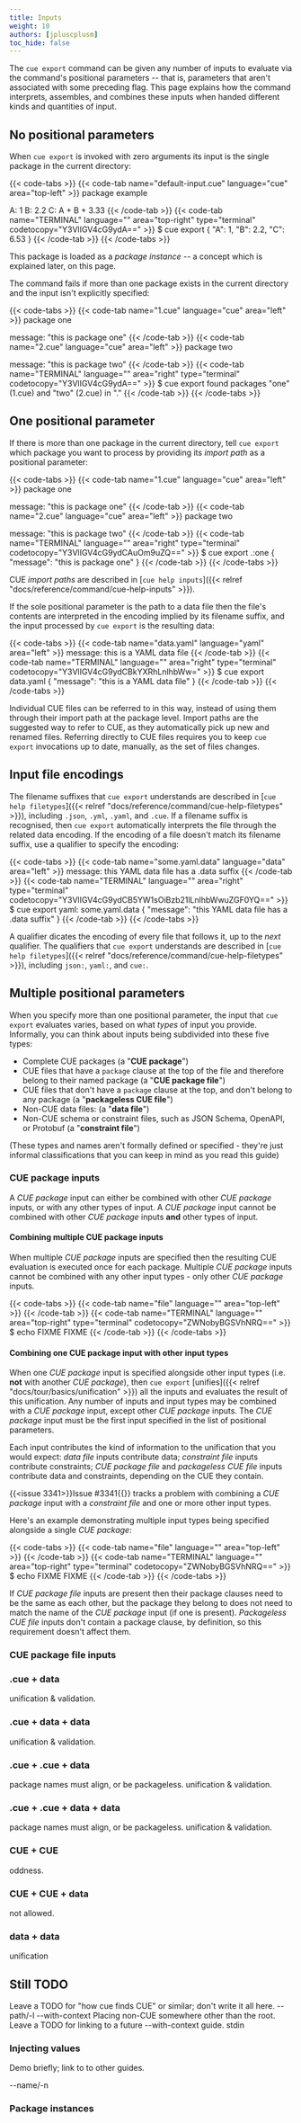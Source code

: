 ```yaml
---
title: Inputs
weight: 10
authors: [jpluscplusm]
toc_hide: false
---
```


<!-- SENSE CHECK
This guide contains several upload&script blocks inside HTML comments.
They are present to act as sense checks on the truth of the statements
presented above them, where explicitly presenting a rendered block validating
each statement would make the page too long and verbose for the reader.

Because we don't have a formal spec for `cue export` (modulo the actual code!),
these scripts will check that the significant points exposed in prose remain
true across CUE releases. Exact output is *not* tested, as these blocks aren't
meant to be byte-for-byte output checks. Content checks (e.g. grep) /can/
follow a command invocation, but only insofar as they're needed to assert the
correctness of the command's success or failure.

These blocks are *not* "hidden" blocks. They aren't rendered, because they're
inside an HTML comment (which Hugo strips out when processing), but they *can*
be rendered to assist with debugging why they've started failing. To do this,
simply remove the opening HTML comment element.

When upgrading the site to a new CUE version, if something *does* change and
break an assertion, then new wording for this page doesn't need to be written
mid-upgrade. Just comment out ("#") or negate ("!") the failing command (and
its optional trailing content checks) and open a cue-lang/docs-and-content/
issue tracking the breakage, labelled as "bug". -->

The `cue export` command can be given any number of inputs to evaluate via the
command's positional parameters -- that is, parameters that aren't associated
with some preceding flag. This page explains how the command interprets,
assembles, and combines these inputs when handed different kinds and quantities
of input.

## No positional parameters 

When `cue export` is invoked with zero arguments
its input is the single package in the current directory:

{{< code-tabs >}}
{{< code-tab name="default-input.cue" language="cue" area="top-left" >}}
package example

A: 1
B: 2.2
C: A + B + 3.33
{{< /code-tab >}}
{{< code-tab name="TERMINAL" language="" area="top-right" type="terminal" codetocopy="Y3VlIGV4cG9ydA==" >}}
$ cue export
{
    "A": 1,
    "B": 2.2,
    "C": 6.53
}
{{< /code-tab >}}
{{< /code-tabs >}}

This package is loaded as a *package instance* -- a concept which is
explained later, on this page.

The command fails if more than one package exists in the current directory
and the input isn't explicitly specified:

{{< code-tabs >}}
{{< code-tab name="1.cue" language="cue" area="left" >}}
package one

message: "this is package one"
{{< /code-tab >}}
{{< code-tab name="2.cue" language="cue" area="left" >}}
package two

message: "this is package two"
{{< /code-tab >}}
{{< code-tab name="TERMINAL" language="" area="right" type="terminal" codetocopy="Y3VlIGV4cG9ydA==" >}}
$ cue export
found packages "one" (1.cue) and "two" (2.cue) in "."
{{< /code-tab >}}
{{< /code-tabs >}}

## One positional parameter

If there is more than one package in the current directory, tell `cue export`
which package you want to process by providing its *import path* as a
positional parameter:

{{< code-tabs >}}
{{< code-tab name="1.cue" language="cue" area="left" >}}
package one

message: "this is package one"
{{< /code-tab >}}
{{< code-tab name="2.cue" language="cue" area="left" >}}
package two

message: "this is package two"
{{< /code-tab >}}
{{< code-tab name="TERMINAL" language="" area="right" type="terminal" codetocopy="Y3VlIGV4cG9ydCAuOm9uZQ==" >}}
$ cue export .:one
{
    "message": "this is package one"
}
{{< /code-tab >}}
{{< /code-tabs >}}

CUE *import paths* are described in
[`cue help inputs`]({{< relref "docs/reference/command/cue-help-inputs" >}}).

If the sole positional parameter is the path to a data file then the file's
contents are interpreted in the encoding implied by its filename suffix,
and the input processed by `cue export` is the resulting data:

{{< code-tabs >}}
{{< code-tab name="data.yaml" language="yaml" area="left" >}}
message: this is a YAML data file
{{< /code-tab >}}
{{< code-tab name="TERMINAL" language="" area="right" type="terminal" codetocopy="Y3VlIGV4cG9ydCBkYXRhLnlhbWw=" >}}
$ cue export data.yaml
{
    "message": "this is a YAML data file"
}
{{< /code-tab >}}
{{< /code-tabs >}}

Individual CUE files can be referred to in this way, instead of using them
through their import path at the package level. Import paths are the suggested
way to refer to CUE, as they automatically pick up new and renamed files.
Referring directly to CUE files requires you to keep `cue export` invocations
up to date, manually, as the set of files changes.

## Input file encodings

The filename suffixes that `cue export` understands are described in
[`cue help filetypes`]({{< relref "docs/reference/command/cue-help-filetypes" >}}),
including `.json`, `.yml`, `.yaml`, and `.cue`. If a filename suffix is
recognised, then `cue export` automatically interprets the file through the
related data encoding. If the encoding of a file doesn't match its filename
suffix, use a qualifier to specify the encoding:

{{< code-tabs >}}
{{< code-tab name="some.yaml.data" language="data" area="left" >}}
message: this YAML data file has a .data suffix
{{< /code-tab >}}
{{< code-tab name="TERMINAL" language="" area="right" type="terminal" codetocopy="Y3VlIGV4cG9ydCB5YW1sOiBzb21lLnlhbWwuZGF0YQ==" >}}
$ cue export yaml: some.yaml.data
{
    "message": "this YAML data file has a .data suffix"
}
{{< /code-tab >}}
{{< /code-tabs >}}

A qualifier dicates the encoding of every file that follows it, up to the
*next* qualifier. The qualifiers that `cue export` understands are described in
[`cue help filetypes`]({{< relref "docs/reference/command/cue-help-filetypes" >}}),
including `json:`, `yaml:`, and `cue:`.

## Multiple positional parameters

When you specify more than one positional parameter, the input that
`cue export` evaluates varies, based on what *types* of input you provide.
Informally, you can think about inputs being subdivided into these five types:

- Complete CUE packages (a "**CUE package**")
- CUE files that have a `package` clause at the top of the file and therefore
  belong to their named package (a "**CUE package file**")
- CUE files that don't have a `package` clause at the top, and don't belong to
  any package (a "**packageless CUE file**")
- Non-CUE data files: (a "**data file**")
- Non-CUE schema or constraint files, such as JSON Schema, OpenAPI, or Protobuf
  (a "**constraint file**")

(These types and names aren't formally defined or specified - they're just
informal classifications that you can keep in mind as you read this guide)

### CUE package inputs

A *CUE package* input can either be combined with other *CUE package* inputs,
or with any other types of input. A *CUE package* input cannot be combined with
other *CUE package* inputs **and** other types of input.

<!-- SENSE CHECK
{{< code-tabs >}}
{{< code-tab name="a.cue" language="cue" area="top-left" >}}
package A
x: "foo"
{{< /code-tab >}}{{< code-tab name="b.cue" language="cue" area="top-left" >}}
package B
y: 2
{{< /code-tab >}}{{< code-tab name="data.cue" language="cue" area="top-left" >}}
x: "foo"
{{< /code-tab >}}{{< code-tab name="data.yml" language="yml" area="top-left" >}}
y: 2
{{< /code-tab >}}{{< code-tab name="schema.json" language="json" area="top-left" >}}
{ "$schema": "http://json-schema.org/draft-07/schema#", "type": "object",
  "properties": { "x": { "type": "string", "minLength": 1 } } }
{{< /code-tab >}}{{< /code-tabs >}}
```text { title="TERMINAL" type="terminal" codeToCopy="Y3VlIGV4cG9ydCAuOkEgLjpCCmN1ZSBleHBvcnQgLjpBIGRhdGEuY3VlCmN1ZSBleHBvcnQgLjpBIGIuY3VlCmN1ZSBleHBvcnQgLjpBIGRhdGEueW1sCmN1ZSBleHBvcnQgLjpBIHNjaGVtYS5qc29uCmN1ZSBleHBvcnQgLjpBIC46QiBkYXRhLmN1ZQpjdWUgZXhwb3J0IC46QSAuOkIgYi5jdWUKY3VlIGV4cG9ydCAuOkEgLjpCIGRhdGEueW1sCmN1ZSBleHBvcnQgLjpBIC46QiBzY2hlbWEuanNvbgpybSBhLmN1ZSBiLmN1ZSBkYXRhLmN1ZSBkYXRhLnltbCBzY2hlbWEuanNvbg==" }
# A CUE package input can be combined with other CUE package inputs
$ cue export .:A .:B
{
    "x": "foo"
}
{
    "y": 2
}

# ... or with any other types of input.
$ cue export .:A data.cue
{
    "x": "foo"
}
$ cue export .:A b.cue
{
    "y": 2,
    "x": "foo"
}
$ cue export .:A data.yml
{
    "y": 2,
    "x": "foo"
}
$ cue export .:A schema.json
{
    "x": "foo"
}

# A CUE package input cannot be combined with other CUE package inputs and other types of input.
$ cue export .:A .:B data.cue
too many packages defined (2) in combination with files
$ cue export .:A .:B b.cue
too many packages defined (2) in combination with files
$ cue export .:A .:B data.yml
too many packages defined (2) in combination with files
$ cue export .:A .:B schema.json
too many packages defined (2) in combination with files

# Tidy up.
$ rm a.cue b.cue data.cue data.yml schema.json
```
-->

#### Combining multiple CUE package inputs

When multiple *CUE package* inputs are specified then the resulting CUE
evaluation is executed once for each package. Multiple *CUE package* inputs
cannot be combined with any other input types - only other *CUE package*
inputs.

{{< code-tabs >}}
{{< code-tab name="file" language="" area="top-left" >}}
{{< /code-tab >}}
{{< code-tab name="TERMINAL" language="" area="top-right" type="terminal" codetocopy="ZWNobyBGSVhNRQ==" >}}
$ echo FIXME
FIXME
{{< /code-tab >}}
{{< /code-tabs >}}

#### Combining one CUE package input with other input types

When one *CUE package* input is specified alongside other input types (i.e.
**not** with another *CUE package*), then `cue export`
[unifies]({{< relref "docs/tour/basics/unification" >}}) all the inputs and
evaluates the result of this unification. Any number of inputs and input types
may be combined with a *CUE package* input, except other *CUE package* inputs.
The *CUE package* input must be the first input specified in the list of
positional parameters.

Each input contributes the kind of information to the unification that you
would expect:
*data file* inputs contribute data;
*constraint file* inputs contribute constraints;
*CUE package file* and *packageless CUE file* inputs contribute data and
constraints, depending on the CUE they contain.

{{<issue 3341>}}Issue #3341{{</issue>}} tracks a problem with combining a *CUE
package* input with a *constraint file* and one or more other input types.

Here's an example demonstrating multiple input types being specified alongside
a single *CUE package*:

{{< code-tabs >}}
{{< code-tab name="file" language="" area="top-left" >}}
{{< /code-tab >}}
{{< code-tab name="TERMINAL" language="" area="top-right" type="terminal" codetocopy="ZWNobyBGSVhNRQ==" >}}
$ echo FIXME
FIXME
{{< /code-tab >}}
{{< /code-tabs >}}

If *CUE package file* inputs are present then their package clauses need to be
the same as each other, but the package they belong to does not need to match
the name of the *CUE package* input (if one is present).
*Packageless CUE file* inputs don't contain a package clause, by definition, so
this requirement doesn't affect them.

### CUE package file inputs



### .cue + data

unification & validation.

### .cue + data + data

unification & validation.

### .cue + .cue + data

package names must align, or be packageless.
unification & validation.

### .cue + .cue + data + data

package names must align, or be packageless.
unification & validation.

### CUE + CUE

oddness.

### CUE + CUE + data

not allowed.

### data + data

unification

## Still TODO

Leave a TODO for "how cue finds CUE" or similar; don't write it all here.
--path/-l
--with-context
Placing non-CUE somewhere other than the root.
Leave a TODO for linking to a future --with-context guide.
stdin

### Injecting values

Demo briefly; link to to other guides.

--name/-n

### Package instances
